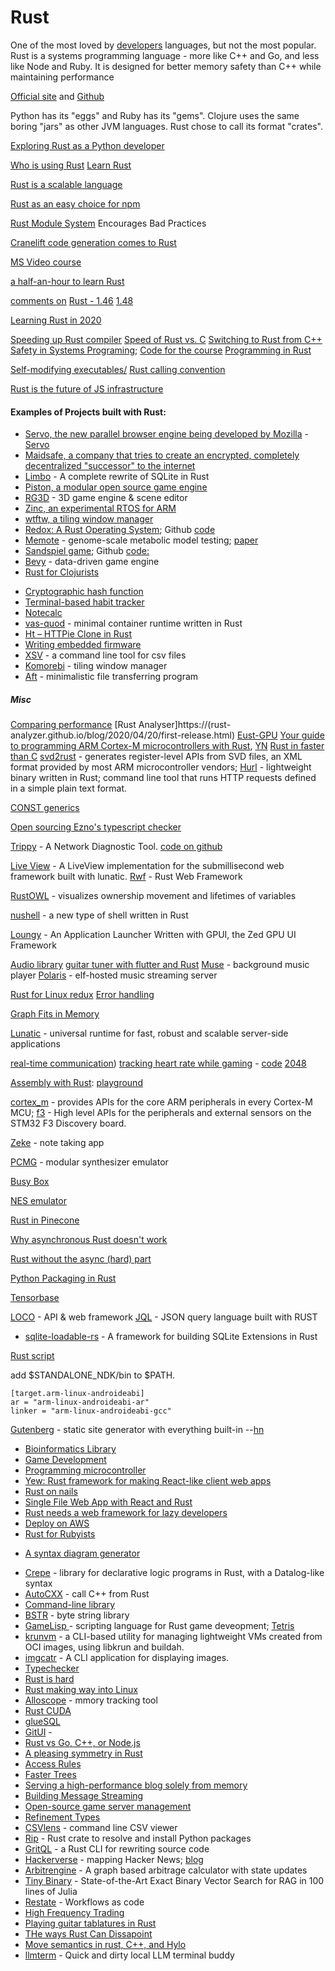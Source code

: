 # Rust
One of the most loved by [developers](http://stackoverflow.com/insights/survey/2016#technology-most-loved-dreaded-and-wanted) languages, but not the most popular. Rust is a systems programming language - more like C++ and Go, and less like Node and Ruby. It is designed for better memory safety than C++ while maintaining performance

[Official site](https://www.rust-lang.org/en-US/) and
[Github](https://github.com/rust-lang/rust) 

Python has its "eggs" and Ruby has its "gems". Clojure uses the same boring "jars" as other JVM languages. Rust chose to call its format "crates".

[Exploring Rust as a Python developer](https://karimjedda.com/carefully-exploring-rust/)

[Who is using Rust](https://www.rust-lang.org/en-US/friends.html)
[Learn Rust](https://news.ycombinator.com/item?id=24527219)

[Rust is a scalable language](https://matklad.github.io/2023/03/28/rust-is-a-scalable-language.html)

[Rust as an easy choice for npm](https://www.rust-lang.org/static/pdfs/Rust-npm-Whitepaper.pdf)

[Rust Module System](https://dmitryfrank.com/articles/rust_module_system_encourages_bad_practices) Encourages Bad Practices

[Cranelift code generation comes to Rust](https://lwn.net/SubscriberLink/964735/8b795f23495af1d4/)

[MS Video course](https://www.youtube.com/playlist?list=PLlrxD0HtieHjbTjrchBwOVks_sr8EVW1x#)

[a half-an-hour to learn Rust](https://fasterthanli.me/articles/a-half-hour-to-learn-rust)

[comments on](https://news.ycombinator.com/item?id=24294960) [Rust - 1.46](https://blog.rust-lang.org/2020/08/27/Rust-1.46.0.html)
[1.48](https://blog.rust-lang.org/2020/11/19/Rust-1.48.html)

[Learning Rust in 2020](https://github.com/pretzelhammer/rust-blog/blob/master/posts/learning-rust-in-2020.md)



[Speeding up Rust compiler](https://blog.mozilla.org/nnethercote/2020/09/08/how-to-speed-up-the-rust-compiler-one-last-time/)
[Speed of Rust vs. C](https://kornel.ski/rust-c-speed)
[Switching to Rust from C++](https://laplab.me/posts/switching-from-cpp-to-rust/)
[Safety in Systems Programing](https://reberhardt.com/blog/2020/10/05/designing-a-new-class-at-stanford-safety-in-systems-programming.html); 
[Code for the course](https://github.com/reberhardt7/cs110l-spr-2020-starter-code)
[Programming in Rust](https://hackernoon.com/programming-in-rust-the-good-the-bad-the-ugly-d06f8d8b7738)

[Self-modifying executables/](https://blog.dend.ro/self-modifying-rust/)
[Rust calling convention](https://mcyoung.xyz/2024/04/17/calling-convention/)

[Rust is the future of JS infrastructure](https://leerob.io/blog/rust)

#### Examples of Projects built with Rust:
* [Servo, the new parallel browser engine being developed by Mozilla](https://github.com/servo/servo) - [Servo](https://servo.org/)
* [Maidsafe, a company that tries to create an encrypted, completely decentralized "successor" to the internet](http://maidsafe.net/)
* [Limbo](https://turso.tech/blog/introducing-limbo-a-complete-rewrite-of-sqlite-in-rust) - A complete rewrite of SQLite in Rust
* [Piston, a modular open source game engine](http://www.piston.rs/)
* [RG3D](https://github.com/mrDIMAS/rg3d) - 3D game engine & scene editor
* [Zinc, an experimental RTOS for ARM](http://zinc.rs/)
* [wtftw, a tiling window manager](https://github.com/Kintaro/wtftw)
* [Redox: A Rust Operating System](https://www.redox-os.org); Github [code](https://github.com/redox-os/redox)
* [Memote](https://github.com/opencobra/memote) - genome-scale metabolic model testing; [paper](https://www.nature.com/articles/s41587-020-0446-y) 
* [Sandspiel game](https://sandspiel.club); Github [code:](https://github.com/maxbittker/sandspiel) 
* [Bevy](https://bevyengine.org/news/introducing-bevy/) - data-driven game engine
* [Rust for Clojurists](https://gist.github.com/oakes/4af1023b6c5162c6f8f0)
+ [Cryptographic hash function](https://github.com/BLAKE3-team/BLAKE3)
+ [Terminal-based habit tracker](https://github.com/NerdyPepper/dijo)
+ [Notecalc](https://github.com/bbodi/notecalc3/releases/tag/v0.3.0)
+ [vas-quod](https://github.com/flouthoc/vas-quod) - minimal container runtime written in Rust
+ [ Ht – HTTPie Clone in Rust](https://github.com/ducaale/ht)
+ [Writing embedded firmware](https://www.anyleaf.org/)
+ [XSV](https://github.com/BurntSushi/xsv) - a command line tool for csv files
+ [Komorebi](https://github.com/LGUG2Z/komorebi) - tiling window manager
+ [Aft](https://github.com/dd-dreams/aft) - minimalistic file transferring program




##### Misc
[Comparing performance](https://bitbucket.org/blog/why-rust)
[Rust Analyser]https://(rust-analyzer.github.io/blog/2020/04/20/first-release.html)
[Eust-GPU](https://github.com/EmbarkStudios/rust-gpu/releases/tag/v0.1)
[Your guide to programming ARM Cortex-M microcontrollers with Rust](https://github.com/japaric/copper), [YN](https://news.ycombinator.com/item?id=14071282)
[Rust in faster than C](https://benchmarksgame-team.pages.debian.net/benchmarksgame/which-programs-are-fastest.html)
[svd2rust](https://docs.rs/svd2rust/)  - generates register-level APIs from SVD files, an XML format provided by most ARM microcontroller vendors; 
[Hurl](https://hurl.dev/index.html) -  lightweight binary written in Rust; command line tool that runs HTTP requests defined in a simple plain text format.

[CONST generics](https://nora.codes/post/its-time-to-get-hyped-about-const-generics-in-rust/)

[Open sourcing Ezno's typescript checker](https://github.com/kaleidawave/ezno/discussions/21)

[Trippy](https://trippy.cli.rs/) - A Network Diagnostic Tool.  [code on github](https://github.com/fujiapple852/trippy)

[Live View](https://github.com/lunatic-solutions/submillisecond-live-view) - A LiveView implementation for the submillisecond web framework built with lunatic.
[Rwf](https://github.com/levkk/rwf) - Rust Web Framework

[RustOWL](https://github.com/cordx56/rustowl) - visualizes ownership movement and lifetimes of variables

[nushell](https://www.nushell.sh/) - a new type of shell written in Rust

[Loungy](https://github.com/MatthiasGrandl/loungy) - An Application Launcher Written with GPUI, the Zed GPU UI Framework 

[Audio library](https://github.com/RustAudio/cpal)
[guitar tuner with flutter and Rust](https://justune.eu/#/)
[Muse](https://github.com/aabiji/muse) - background music player
[Polaris](https://github.com/agersant/polaris) - elf-hosted music streaming server

[Rust for Linux redux](https://lwn.net/Articles/862018/)
[Error handling](https://www.sheshbabu.com/posts/rust-error-handling/)

[Graph Fits in Memory](https://jazco.dev/2024/04/15/in-memory-graphs/)

[Lunatic](https://github.com/lunatic-solutions/lunatic) - universal runtime for fast, robust and scalable server-side applications

[real-time communication](https://blog.tonari.no/why-we-love-rust))
[tracking heart rate while gaming](https://jcdav.is/2021/01/04/Holiday-Hacking-COD-HR/) - [code](https://github.com/jcdavis/hroverlay)
[2048](https://github.com/dev-family/wasm-2048)

[Assembly with Rust](https://lfn3.net/2020/08/03/a-gentle-intro-to-assembly-with-rust/): [playground](https://play.rust-lang.org/?version=nightly&mode=debug&edition=2018&gist=9500bb2bc3f638a4dd89e81fecafac0e)

[cortex_m](https://docs.rs/cortex-m/) - provides APIs for the core ARM peripherals in every Cortex-M MCU;
[f3](https://docs.rs/f3/) - High level APIs for the peripherals and external sensors on the STM32 F3 Discovery board.

[Zeke](https://github.com/nwj/zeke/) - note taking app

[PCMG](https://github.com/JohnDowson/pcmg) - modular synthesizer emulator

[Busy Box](https://github.com/samuela/rustybox)

[NES emulator](https://github.com/spieglt/nestur)

[Rust in Pinecone](https://www.pinecone.io/learn/inside-the-pinecone/#rust-a-hard-decision-pays-off)

[Why asynchronous Rust doesn't work](https://theta.eu.org/2021/03/08/async-rust-2.html)

[Rust without the async (hard) part](https://lunatic.solutions/blog/rust-without-the-async-hard-part/)

[Python Packaging in Rust](https://astral.sh/blog/uv)

[Tensorbase](https://tensorbase.io/)

[LOCO](https://github.com/loco-rs/loco) - API & web framework
[JQL](https://crates.io/crates/jql) - JSON query language built with RUST


+ [sqlite-loadable-rs](https://observablehq.com/@asg017/introducing-sqlite-loadable-rs) - A framework for building SQLite Extensions in Rust

[Rust script](https://rust-script.org/)

add $STANDALONE_NDK/bin to $PATH.

    [target.arm-linux-androideabi]
    ar = "arm-linux-androideabi-ar"
    linker = "arm-linux-androideabi-gcc"

[Gutenberg](https://github.com/Keats/gutenberg) -  static site generator with everything built-in  --[hn](https://news.ycombinator.com/item?id=15507538) 

+ [Bioinformatics Library](https://github.com/10XGenomics/rust-bio)
+ [Game Development](http://iolivia.me/posts/24-hours-of-rust-game-dev/)
+ [Programming microcontroller](https://gill.net.in/posts/pic32-blink-led-rust/)
+ [Yew: Rust framework for making React-like client web apps](https://github.com/DenisKolodin/yew)
+ [Rust on nails](https://cloak.software/blog/rust-on-nails/)
+ [Single File Web App with React and Rust](https://anderspitman.net/2018/04/04/static-react-rust-webapp/)
+ [Rust needs a web framework for lazy developers](https://ntietz.com/blog/rust-needs-a-web-framework-for-lazy-developers/)
+ [Deploy on AWS](https://stackoverflow.com/questions/41250087/how-to-deploy-a-react-node-express-application-on-aws)
+ [Rust for Rubyists](https://matthias-endler.de/2017/rust-for-rubyists/)
* [A syntax diagram generator](https://lukaslueg.github.io/macro_railroad_wasm_demo/)
+ [Crepe](https://crates.io/crates/crepe) - library for declarative logic programs in Rust, with a Datalog-like syntax
+ [AutoCXX](https://github.com/google/autocxx) - call C++ from Rust
+ [Command-line library](https://github.com/rust-shell-script/rust_cmd_lib)
+ [BSTR](https://blog.burntsushi.net/bstr/) - byte string library 
+ [GameLisp ](https://gamelisp.rs/) - scripting language for Rust game deveopment; [Tetris](https://gamelisp.rs/playground/#quadris)
+ [krunvm](https://github.com/slp/krunvm/) - a CLI-based utility for managing lightweight VMs created from OCI images, using libkrun and buildah.
+ [imgcatr](https://github.com/SilinMeng0510/imgcatr) - A CLI application for displaying images.
+ [Typechecker](https://smallcultfollowing.com/babysteps/blog/2022/06/15/what-it-feels-like-when-rust-saves-your-bacon/)
+ [Rust is hard](https://hirrolot.github.io/posts/rust-is-hard-or-the-misery-of-mainstream-programming.html)
+ [Rust making way into Linux](https://www.zdnet.com/article/linus-torvalds-on-where-rust-will-fit-into-linux/)
+ [Alloscope](https://github.com/matt-kimball/allocscope) - mmory tracking tool
+ [Rust CUDA](https://github.com/RDambrosio016/Rust-CUDA)
+ [glueSQL](https://github.com/gluesql/gluesql)
+ [GitUI](https://github.com/extrawurst/gitui) - 
+ [Rust vs Go, C++, or Node.js](https://symless.com/blog/we-are-choosing-rust-and-heres-why)
+ [A pleasing symmetry in Rust](https://v5.chriskrycho.com/journal/pleasing-symmetry-in-rust/)
+ [Access Rules](https://fractalfir.github.io/generated_html/refl_priv.html)
+ [Faster Trees](https://www.elmalabarista.com/blog/2022-flat-tree/)
+ [Serving a high-performance blog solely from memory](https://xeiaso.net/talks/how-my-website-works)
+ [Building Message Streaming](https://blog.iggy.rs/posts/building-message-streaming-in-rust/)
+ [Open-source game server management](https://github.com/rivet-gg/rivet)
+ [Refinement Types](https://yoric.github.io/post/rust-refinement-types/)
+ [CSVlens](https://github.com/YS-L/csvlens) - command line CSV viewer
+ [Rip](https://prefix.dev/blog/introducing_rip) - Rust crate to resolve and install Python packages
+ [GritQL](https://github.com/getgrit/gritql) - a Rust CLI for rewriting source code
+ [Hackerverse](https://github.com/wilsonzlin/hackerverse) - mapping Hacker News; [blog](https://blog.wilsonl.in/hackerverse/)
+ [Arbitrengine](https://github.com/Cabbache/arbitrengine) - A graph based arbitrage calculator with state updates
+ [Tiny Binary](https://domluna.com/blog/tiny-binary-rag) - State-of-the-Art Exact Binary Vector Search for RAG in 100 lines of Julia
+ [Restate](https://restate.dev/) - Workflows as code
+ [High Frequency Trading](https://github.com/nkaz001/hftbacktest/tree/master/rust)
+ [Playing guitar tablatures in Rust](https://agourlay.github.io/ruxguitar-tablature-player/)
+ [THe ways Rust Can Dissapoint](https://old.reddit.com/r/rust/comments/1e978l7/ive_used_and_loved_rust_for_10_years_here_are_the/)
+ [Move semantics in rust, C++, and Hylo](https://lukas-prokop.at/articles/2024-11-29-move-semantics-in-rust-cpp-and-hylo)
+ [llmterm](https://github.com/timschmidt/llmterm) - Quick and dirty local LLM terminal buddy
